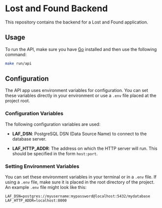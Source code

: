 # Lost and Found Backend

This repository contains the backend for a Lost and Found application.

## Usage

To run the API, make sure you have [Go](https://go.dev) installed and then use the following command:

```bash
make run/api
```

## Configuration

The API app uses environment variables for configuration. You can set these variables directly in your environment or use a `.env` file placed at the project root.

### Configuration Variables

The following configuration variables are used:

- **LAF_DSN**: PostgreSQL DSN (Data Source Name) to connect to the database server.

- **LAF_HTTP_ADDR**: The address on which the HTTP server will run. This should be specified in the form `host:port`.

### Setting Environment Variables

You can set these environment variables in your terminal or in a `.env` file. If using a `.env` file, make sure it is placed in the root directory of the project. An example `.env` file might look like this:

```
LAF_DSN=postgres://myusername:mypassword@localhost:5432/mydatabase
LAF_HTTP_ADDR=localhost:8000
```
